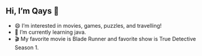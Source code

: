 ## Hi, I’m Qays 👋
- 😄 I’m interested in movies, games, puzzles, and travelling!
- 🌳 I’m currently learning java. 
- 🎬 My favorite movie is Blade Runner and favorite show is True Detective Season 1. 
